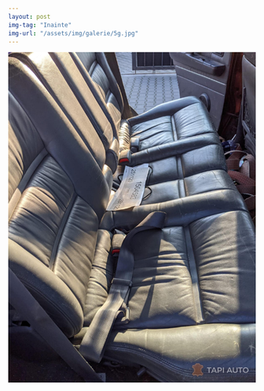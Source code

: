 ```yaml
---
layout: post
img-tag: "Inainte"
img-url: "/assets/img/galerie/5g.jpg"
---
```


![Poza](/assets/img/galerie/5g.jpg)